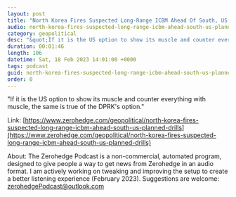 ```yaml
---
layout: post
title: "North Korea Fires Suspected Long-Range ICBM Ahead Of South, US Planned Drills"
audio: north-korea-fires-suspected-long-range-icbm-ahead-south-us-planned-drills-0
category: geopolitical
desc: "&quot;If it is the US option to show its muscle and counter everything with muscle, the same is true of the DPRK's option.&quot; "
duration: 00:01:46
length: 106
datetime: Sat, 18 Feb 2023 14:01:00 +0000
tags: podcast
guid: north-korea-fires-suspected-long-range-icbm-ahead-south-us-planned-drills-0
order: 0
---
```

&quot;If it is the US option to show its muscle and counter everything with muscle, the same is true of the DPRK's option.&quot; 

Link: [https://www.zerohedge.com/geopolitical/north-korea-fires-suspected-long-range-icbm-ahead-south-us-planned-drills](https://www.zerohedge.com/geopolitical/north-korea-fires-suspected-long-range-icbm-ahead-south-us-planned-drills)

About: The Zerohedge Podcast is a non-commercial, automated program, designed to give people a way to get news from Zerohedge in an audio format.  I am actively working on tweaking and improving the setup to create a better listening experience (February 2023).  Suggestions are welcome: [zerohedgePodcast@outlook.com](mailto:zerohedgePodcast@outlook.com)